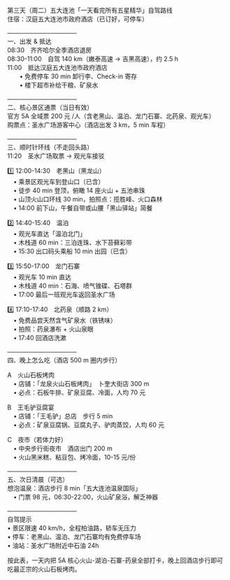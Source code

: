 第三天（周二）五大连池「一天看完所有五星精华」自驾路线  
住宿：汉庭五大连池市政府酒店（已订好，可停车）

────────────────  
一、出发 & 抵达  
08:30　齐齐哈尔全季酒店退房  
08:30-11:00　自驾 140 km（嫩泰高速 → 吉黑高速），约 2.5 h  
11:00　抵达汉庭五大连池市政府酒店  
　　• 免费停车 30 min 卸行李、Check-in 寄存  
　　• 楼下超市补给干粮、矿泉水

────────────────  
二、核心景区通票（当日有效）  
官方 5A 全域票 200 元 /人（含老黑山、温泊、龙门石寨、北药泉、观光车）  
购票点：圣水广场游客中心（酒店出发 3 km，5 min 车程）

────────────────  
三、顺时针环线（不走回头路）  
11:20　圣水广场取票 → 观光车接驳

1️⃣ 12:00-14:30　老黑山（黑龙山）  
　• 乘景区观光车到登山口（已含）  
　• 徒步 40 min 登顶，俯瞰 14 座火山 + 五池串珠  
　• 山顶火山口环线 30 min，拍照点：揽胜峰、火口森林  
　• 14:00 前下山，午餐自带或山腰「黑山驿站」简餐

2️⃣ 14:40-15:40　温泊  
　• 观光车直达「温泊北门」  
　• 木栈道 60 min：三泊连珠、水下苔藓彩带  
　• 15:30 出口码头乘船 10 min 出园（已含）

3️⃣ 15:50-17:00　龙门石寨  
　• 观光车 10 min 直达  
　• 木栈道 40 min：石海、喷气锥碟、石塔群  
　• 17:00 最后一班观光车返回圣水广场

4️⃣ 17:10-17:40　北药泉（顺路 2 km）  
　• 免费品尝天然含气矿泉水（铁锈味）  
　• 拍照：药泉瀑布 + 火山泉眼  
　• 17:40 回酒店洗漱

────────────────  
四、晚上怎么吃（酒店 500 m 圈内步行）

A　火山石板烤肉  
　• 店铺：「龙泉火山石板烤肉」　卜奎大街店 300 m  
　• 必点：石板牛排、矿泉豆腐、冷面，人均 70 元

B　王毛驴豆腐宴  
　• 店铺：「王毛驴」总店　步行 5 min  
　• 必点：矿泉豆腐锅、豆腐丸子、驴肉蒸饺，人均 60 元

C　夜市（若体力好）  
　• 中央步行街夜市　酒店出门 200 m  
　• 火山黑米糕、粘豆包、烤冷面，10-15 元/份

────────────────  
五、次日清晨（可选）  
想泡温泉：酒店步行 8 min「五大连池温泉国际」  
　• 门票 98 元，06:30-22:00，火山矿泉浴，解乏神器

────────────────  
自驾提示  
• 景区限速 40 km/h，全程柏油路，轿车无压力  
• 停车：老黑山、温泊、龙门石寨均有免费停车场  
• 油站：圣水广场附近中石油 24h

按此表，一天内把 5A 核心火山-湖泊-石寨-药泉全部打卡，晚上回酒店步行即可吃最正宗的火山石板烤肉。
